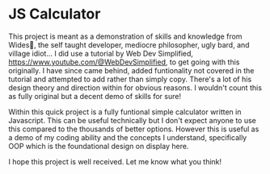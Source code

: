 # JS Calculator

This project is meant as a demonstration of skills and knowledge from Wides🎸, the self taught developer, mediocre philosopher, ugly bard, and village idiot... I did use a tutorial by Web Dev Simplified, <https://www.youtube.com/@WebDevSimplified>, to get going with this originally. I have since came behind, added funtionality not covered in the tutorial and attempted to add rather than simply copy. There's a lot of his design theory and direction within for obvious reasons. I wouldn't count this as fully original but a decent demo of skills for sure!

Within this quick project is a fully funtional simple calculator written in Javascript. This can be useful technically but I don't expect anyone to use this compared to the thousands of better options. However this is useful as a demo of my coding ability and the concepts I understand, specifically OOP which is the foundational design on display here.

I hope this project is well received. Let me know what you think!
